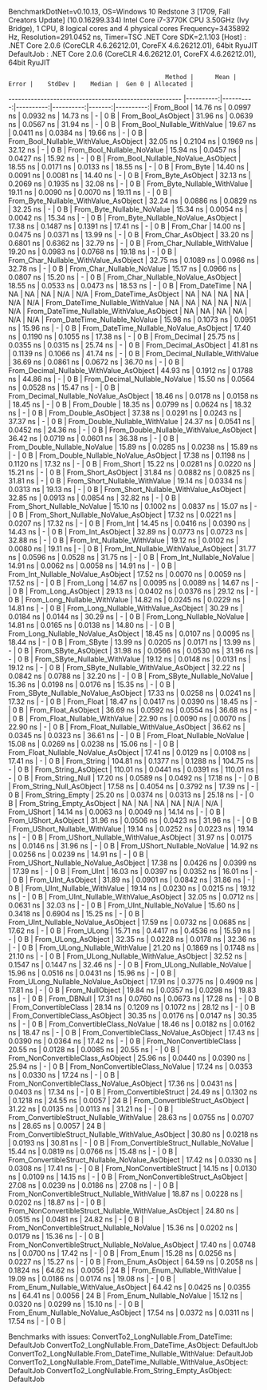 
BenchmarkDotNet=v0.10.13, OS=Windows 10 Redstone 3 [1709, Fall Creators Update] (10.0.16299.334)
Intel Core i7-3770K CPU 3.50GHz (Ivy Bridge), 1 CPU, 8 logical cores and 4 physical cores
Frequency=3435892 Hz, Resolution=291.0452 ns, Timer=TSC
.NET Core SDK=2.1.103
  [Host]     : .NET Core 2.0.6 (CoreCLR 4.6.26212.01, CoreFX 4.6.26212.01), 64bit RyuJIT
  DefaultJob : .NET Core 2.0.6 (CoreCLR 4.6.26212.01, CoreFX 4.6.26212.01), 64bit RyuJIT


                                                Method |      Mean |     Error |    StdDev |    Median |  Gen 0 | Allocated |
------------------------------------------------------ |----------:|----------:|----------:|----------:|-------:|----------:|
                                             From_Bool |  14.76 ns | 0.0997 ns | 0.0932 ns |  14.73 ns |      - |       0 B |
                                    From_Bool_AsObject |  31.96 ns | 0.0639 ns | 0.0567 ns |  31.94 ns |      - |       0 B |
                          From_Bool_Nullable_WithValue |  19.67 ns | 0.0411 ns | 0.0384 ns |  19.66 ns |      - |       0 B |
                 From_Bool_Nullable_WithValue_AsObject |  32.05 ns | 0.2104 ns | 0.1969 ns |  32.12 ns |      - |       0 B |
                            From_Bool_Nullable_NoValue |  15.94 ns | 0.0457 ns | 0.0427 ns |  15.92 ns |      - |       0 B |
                   From_Bool_Nullable_NoValue_AsObject |  18.55 ns | 0.0171 ns | 0.0133 ns |  18.55 ns |      - |       0 B |
                                             From_Byte |  14.40 ns | 0.0091 ns | 0.0081 ns |  14.40 ns |      - |       0 B |
                                    From_Byte_AsObject |  32.13 ns | 0.2069 ns | 0.1935 ns |  32.08 ns |      - |       0 B |
                          From_Byte_Nullable_WithValue |  19.11 ns | 0.0090 ns | 0.0070 ns |  19.11 ns |      - |       0 B |
                 From_Byte_Nullable_WithValue_AsObject |  32.24 ns | 0.0886 ns | 0.0829 ns |  32.25 ns |      - |       0 B |
                            From_Byte_Nullable_NoValue |  15.34 ns | 0.0054 ns | 0.0042 ns |  15.34 ns |      - |       0 B |
                   From_Byte_Nullable_NoValue_AsObject |  17.38 ns | 0.1487 ns | 0.1391 ns |  17.41 ns |      - |       0 B |
                                             From_Char |  14.00 ns | 0.0475 ns | 0.0371 ns |  13.99 ns |      - |       0 B |
                                    From_Char_AsObject |  33.20 ns | 0.6801 ns | 0.6362 ns |  32.79 ns |      - |       0 B |
                          From_Char_Nullable_WithValue |  19.20 ns | 0.0983 ns | 0.0768 ns |  19.18 ns |      - |       0 B |
                 From_Char_Nullable_WithValue_AsObject |  32.75 ns | 0.1089 ns | 0.0966 ns |  32.78 ns |      - |       0 B |
                            From_Char_Nullable_NoValue |  15.17 ns | 0.0966 ns | 0.0807 ns |  15.20 ns |      - |       0 B |
                   From_Char_Nullable_NoValue_AsObject |  18.55 ns | 0.0533 ns | 0.0473 ns |  18.53 ns |      - |       0 B |
                                         From_DateTime |        NA |        NA |        NA |        NA |    N/A |       N/A |
                                From_DateTime_AsObject |        NA |        NA |        NA |        NA |    N/A |       N/A |
                      From_DateTime_Nullable_WithValue |        NA |        NA |        NA |        NA |    N/A |       N/A |
             From_DateTime_Nullable_WithValue_AsObject |        NA |        NA |        NA |        NA |    N/A |       N/A |
                        From_DateTime_Nullable_NoValue |  15.98 ns | 0.1073 ns | 0.0951 ns |  15.96 ns |      - |       0 B |
               From_DateTime_Nullable_NoValue_AsObject |  17.40 ns | 0.1190 ns | 0.1055 ns |  17.38 ns |      - |       0 B |
                                          From_Decimal |  25.75 ns | 0.0355 ns | 0.0315 ns |  25.74 ns |      - |       0 B |
                                 From_Decimal_AsObject |  41.81 ns | 0.1139 ns | 0.1066 ns |  41.74 ns |      - |       0 B |
                       From_Decimal_Nullable_WithValue |  36.69 ns | 0.0861 ns | 0.0672 ns |  36.70 ns |      - |       0 B |
              From_Decimal_Nullable_WithValue_AsObject |  44.93 ns | 0.1912 ns | 0.1788 ns |  44.86 ns |      - |       0 B |
                         From_Decimal_Nullable_NoValue |  15.50 ns | 0.0564 ns | 0.0528 ns |  15.47 ns |      - |       0 B |
                From_Decimal_Nullable_NoValue_AsObject |  18.46 ns | 0.0178 ns | 0.0158 ns |  18.45 ns |      - |       0 B |
                                           From_Double |  18.35 ns | 0.0799 ns | 0.0624 ns |  18.32 ns |      - |       0 B |
                                  From_Double_AsObject |  37.38 ns | 0.0291 ns | 0.0243 ns |  37.37 ns |      - |       0 B |
                        From_Double_Nullable_WithValue |  24.37 ns | 0.0541 ns | 0.0452 ns |  24.36 ns |      - |       0 B |
               From_Double_Nullable_WithValue_AsObject |  36.42 ns | 0.0719 ns | 0.0601 ns |  36.38 ns |      - |       0 B |
                          From_Double_Nullable_NoValue |  15.89 ns | 0.0285 ns | 0.0238 ns |  15.89 ns |      - |       0 B |
                 From_Double_Nullable_NoValue_AsObject |  17.38 ns | 0.1198 ns | 0.1120 ns |  17.32 ns |      - |       0 B |
                                            From_Short |  15.22 ns | 0.0281 ns | 0.0220 ns |  15.21 ns |      - |       0 B |
                                   From_Short_AsObject |  31.84 ns | 0.0882 ns | 0.0825 ns |  31.81 ns |      - |       0 B |
                         From_Short_Nullable_WithValue |  19.14 ns | 0.0334 ns | 0.0313 ns |  19.13 ns |      - |       0 B |
                From_Short_Nullable_WithValue_AsObject |  32.85 ns | 0.0913 ns | 0.0854 ns |  32.82 ns |      - |       0 B |
                           From_Short_Nullable_NoValue |  15.10 ns | 0.1002 ns | 0.0837 ns |  15.07 ns |      - |       0 B |
                  From_Short_Nullable_NoValue_AsObject |  17.32 ns | 0.0221 ns | 0.0207 ns |  17.32 ns |      - |       0 B |
                                              From_Int |  14.45 ns | 0.0416 ns | 0.0390 ns |  14.43 ns |      - |       0 B |
                                     From_Int_AsObject |  32.89 ns | 0.0773 ns | 0.0723 ns |  32.88 ns |      - |       0 B |
                           From_Int_Nullable_WithValue |  19.12 ns | 0.0102 ns | 0.0080 ns |  19.11 ns |      - |       0 B |
                  From_Int_Nullable_WithValue_AsObject |  31.77 ns | 0.0596 ns | 0.0528 ns |  31.75 ns |      - |       0 B |
                             From_Int_Nullable_NoValue |  14.91 ns | 0.0062 ns | 0.0058 ns |  14.91 ns |      - |       0 B |
                    From_Int_Nullable_NoValue_AsObject |  17.52 ns | 0.0070 ns | 0.0059 ns |  17.52 ns |      - |       0 B |
                                             From_Long |  14.67 ns | 0.0095 ns | 0.0089 ns |  14.67 ns |      - |       0 B |
                                    From_Long_AsObject |  29.13 ns | 0.0402 ns | 0.0376 ns |  29.12 ns |      - |       0 B |
                          From_Long_Nullable_WithValue |  14.82 ns | 0.0245 ns | 0.0229 ns |  14.81 ns |      - |       0 B |
                 From_Long_Nullable_WithValue_AsObject |  30.29 ns | 0.0184 ns | 0.0144 ns |  30.29 ns |      - |       0 B |
                            From_Long_Nullable_NoValue |  14.81 ns | 0.0165 ns | 0.0138 ns |  14.80 ns |      - |       0 B |
                   From_Long_Nullable_NoValue_AsObject |  18.45 ns | 0.0107 ns | 0.0095 ns |  18.44 ns |      - |       0 B |
                                            From_SByte |  13.99 ns | 0.0205 ns | 0.0171 ns |  13.99 ns |      - |       0 B |
                                   From_SByte_AsObject |  31.98 ns | 0.0566 ns | 0.0530 ns |  31.96 ns |      - |       0 B |
                         From_SByte_Nullable_WithValue |  19.12 ns | 0.0148 ns | 0.0131 ns |  19.12 ns |      - |       0 B |
                From_SByte_Nullable_WithValue_AsObject |  32.22 ns | 0.0842 ns | 0.0788 ns |  32.20 ns |      - |       0 B |
                           From_SByte_Nullable_NoValue |  15.36 ns | 0.0198 ns | 0.0176 ns |  15.35 ns |      - |       0 B |
                  From_SByte_Nullable_NoValue_AsObject |  17.33 ns | 0.0258 ns | 0.0241 ns |  17.32 ns |      - |       0 B |
                                            From_Float |  18.47 ns | 0.0417 ns | 0.0390 ns |  18.45 ns |      - |       0 B |
                                   From_Float_AsObject |  36.69 ns | 0.0592 ns | 0.0554 ns |  36.68 ns |      - |       0 B |
                         From_Float_Nullable_WithValue |  22.90 ns | 0.0090 ns | 0.0070 ns |  22.90 ns |      - |       0 B |
                From_Float_Nullable_WithValue_AsObject |  36.62 ns | 0.0345 ns | 0.0323 ns |  36.61 ns |      - |       0 B |
                           From_Float_Nullable_NoValue |  15.08 ns | 0.0269 ns | 0.0238 ns |  15.06 ns |      - |       0 B |
                  From_Float_Nullable_NoValue_AsObject |  17.41 ns | 0.0129 ns | 0.0108 ns |  17.41 ns |      - |       0 B |
                                           From_String | 104.81 ns | 0.1377 ns | 0.1288 ns | 104.75 ns |      - |       0 B |
                                  From_String_AsObject | 110.01 ns | 0.0441 ns | 0.0391 ns | 110.01 ns |      - |       0 B |
                                      From_String_Null |  17.20 ns | 0.0589 ns | 0.0492 ns |  17.18 ns |      - |       0 B |
                             From_String_Null_AsObject |  17.58 ns | 0.4054 ns | 0.3792 ns |  17.39 ns |      - |       0 B |
                                     From_String_Empty |  25.20 ns | 0.0374 ns | 0.0313 ns |  25.18 ns |      - |       0 B |
                            From_String_Empty_AsObject |        NA |        NA |        NA |        NA |    N/A |       N/A |
                                           From_UShort |  14.14 ns | 0.0063 ns | 0.0049 ns |  14.14 ns |      - |       0 B |
                                  From_UShort_AsObject |  31.96 ns | 0.0506 ns | 0.0423 ns |  31.96 ns |      - |       0 B |
                        From_UShort_Nullable_WithValue |  19.14 ns | 0.0252 ns | 0.0223 ns |  19.14 ns |      - |       0 B |
               From_UShort_Nullable_WithValue_AsObject |  31.97 ns | 0.0175 ns | 0.0146 ns |  31.96 ns |      - |       0 B |
                          From_UShort_Nullable_NoValue |  14.92 ns | 0.0256 ns | 0.0239 ns |  14.91 ns |      - |       0 B |
                 From_UShort_Nullable_NoValue_AsObject |  17.38 ns | 0.0426 ns | 0.0399 ns |  17.39 ns |      - |       0 B |
                                             From_UInt |  16.03 ns | 0.0397 ns | 0.0352 ns |  16.01 ns |      - |       0 B |
                                    From_UInt_AsObject |  31.89 ns | 0.0901 ns | 0.0842 ns |  31.86 ns |      - |       0 B |
                          From_UInt_Nullable_WithValue |  19.14 ns | 0.0230 ns | 0.0215 ns |  19.12 ns |      - |       0 B |
                 From_UInt_Nullable_WithValue_AsObject |  32.05 ns | 0.0712 ns | 0.0631 ns |  32.03 ns |      - |       0 B |
                            From_UInt_Nullable_NoValue |  15.60 ns | 0.3418 ns | 0.6904 ns |  15.25 ns |      - |       0 B |
                   From_UInt_Nullable_NoValue_AsObject |  17.59 ns | 0.0732 ns | 0.0685 ns |  17.62 ns |      - |       0 B |
                                            From_ULong |  15.71 ns | 0.4417 ns | 0.4536 ns |  15.59 ns |      - |       0 B |
                                   From_ULong_AsObject |  32.35 ns | 0.0228 ns | 0.0178 ns |  32.36 ns |      - |       0 B |
                         From_ULong_Nullable_WithValue |  21.20 ns | 0.1869 ns | 0.1748 ns |  21.10 ns |      - |       0 B |
                From_ULong_Nullable_WithValue_AsObject |  32.52 ns | 0.1547 ns | 0.1447 ns |  32.46 ns |      - |       0 B |
                           From_ULong_Nullable_NoValue |  15.96 ns | 0.0516 ns | 0.0431 ns |  15.96 ns |      - |       0 B |
                  From_ULong_Nullable_NoValue_AsObject |  17.91 ns | 0.3775 ns | 0.4909 ns |  17.81 ns |      - |       0 B |
                                       From_NullObject |  19.84 ns | 0.0357 ns | 0.0298 ns |  19.83 ns |      - |       0 B |
                                           From_DBNull |  17.31 ns | 0.0760 ns | 0.0673 ns |  17.28 ns |      - |       0 B |
                                 From_ConvertibleClass |  28.14 ns | 0.1209 ns | 0.1072 ns |  28.12 ns |      - |       0 B |
                        From_ConvertibleClass_AsObject |  30.35 ns | 0.0176 ns | 0.0147 ns |  30.35 ns |      - |       0 B |
                         From_ConvertibleClass_NoValue |  18.46 ns | 0.0182 ns | 0.0162 ns |  18.47 ns |      - |       0 B |
                From_ConvertibleClass_NoValue_AsObject |  17.43 ns | 0.0390 ns | 0.0364 ns |  17.42 ns |      - |       0 B |
                              From_NonConvertibleClass |  20.55 ns | 0.0128 ns | 0.0085 ns |  20.55 ns |      - |       0 B |
                     From_NonConvertibleClass_AsObject |  25.96 ns | 0.0440 ns | 0.0390 ns |  25.94 ns |      - |       0 B |
                      From_NonConvertibleClass_NoValue |  17.24 ns | 0.0353 ns | 0.0330 ns |  17.24 ns |      - |       0 B |
             From_NonConvertibleClass_NoValue_AsObject |  17.36 ns | 0.0431 ns | 0.0403 ns |  17.34 ns |      - |       0 B |
                                From_ConvertibleStruct |  24.49 ns | 0.1302 ns | 0.1218 ns |  24.55 ns | 0.0057 |      24 B |
                       From_ConvertibleStruct_AsObject |  31.22 ns | 0.0135 ns | 0.0113 ns |  31.21 ns |      - |       0 B |
             From_ConvertibleStruct_Nullable_WithValue |  28.63 ns | 0.0755 ns | 0.0707 ns |  28.65 ns | 0.0057 |      24 B |
    From_ConvertibleStruct_Nullable_WithValue_AsObject |  30.80 ns | 0.0218 ns | 0.0193 ns |  30.81 ns |      - |       0 B |
               From_ConvertibleStruct_Nullable_NoValue |  15.44 ns | 0.0819 ns | 0.0766 ns |  15.48 ns |      - |       0 B |
      From_ConvertibleStruct_Nullable_NoValue_AsObject |  17.42 ns | 0.0330 ns | 0.0308 ns |  17.41 ns |      - |       0 B |
                             From_NonConvertibleStruct |  14.15 ns | 0.0130 ns | 0.0109 ns |  14.15 ns |      - |       0 B |
                    From_NonConvertibleStruct_AsObject |  27.08 ns | 0.0239 ns | 0.0186 ns |  27.08 ns |      - |       0 B |
          From_NonConvertibleStruct_Nullable_WithValue |  18.87 ns | 0.0228 ns | 0.0202 ns |  18.87 ns |      - |       0 B |
 From_NonConvertibleStruct_Nullable_WithValue_AsObject |  24.80 ns | 0.0515 ns | 0.0481 ns |  24.82 ns |      - |       0 B |
            From_NonConvertibleStruct_Nullable_NoValue |  15.36 ns | 0.0202 ns | 0.0179 ns |  15.36 ns |      - |       0 B |
   From_NonConvertibleStruct_Nullable_NoValue_AsObject |  17.40 ns | 0.0748 ns | 0.0700 ns |  17.42 ns |      - |       0 B |
                                             From_Enum |  15.28 ns | 0.0256 ns | 0.0227 ns |  15.27 ns |      - |       0 B |
                                    From_Enum_AsObject |  64.59 ns | 0.2058 ns | 0.1824 ns |  64.62 ns | 0.0056 |      24 B |
                          From_Enum_Nullable_WithValue |  19.09 ns | 0.0186 ns | 0.0174 ns |  19.08 ns |      - |       0 B |
                 From_Enum_Nullable_WithValue_AsObject |  64.42 ns | 0.0425 ns | 0.0355 ns |  64.41 ns | 0.0056 |      24 B |
                            From_Enum_Nullable_NoValue |  15.12 ns | 0.0320 ns | 0.0299 ns |  15.10 ns |      - |       0 B |
                   From_Enum_Nullable_NoValue_AsObject |  17.54 ns | 0.0372 ns | 0.0311 ns |  17.54 ns |      - |       0 B |

Benchmarks with issues:
  ConvertTo2_LongNullable.From_DateTime: DefaultJob
  ConvertTo2_LongNullable.From_DateTime_AsObject: DefaultJob
  ConvertTo2_LongNullable.From_DateTime_Nullable_WithValue: DefaultJob
  ConvertTo2_LongNullable.From_DateTime_Nullable_WithValue_AsObject: DefaultJob
  ConvertTo2_LongNullable.From_String_Empty_AsObject: DefaultJob
